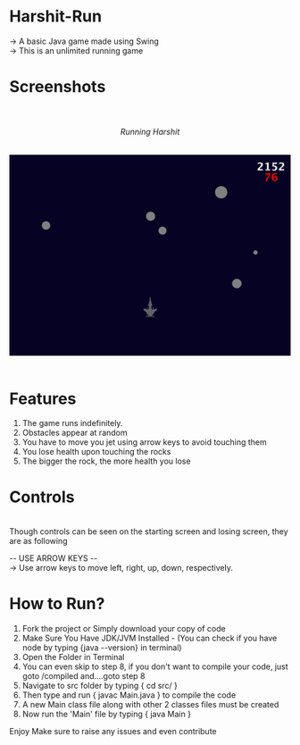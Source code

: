 # Harshit-Run
-> A basic Java game made using Swing
<br>
-> This is an unlimited running game

# Screenshots

<br>

<div align="center" style="text-align: center">
    <h6>Running Harshit</h6>
    <img src="screenshots/1.png" width="600px"></img> 
</div>

<br>

# Features

1. The game runs indefinitely.
2. Obstacles appear at random
3. You have to move you jet using arrow keys to avoid touching them
4. You lose health upon touching the rocks
5. The bigger the rock, the more health you lose

# Controls

<br>
Though controls can be seen on the starting screen and losing screen, they are as following

-- USE ARROW KEYS --
<br>
-> Use arrow keys to move left, right, up, down, respectively. <br>


# How to Run?

1. Fork the project or Simply download your copy of code
2. Make Sure You Have JDK/JVM Installed - (You can check if you have node by typing {java --version} in terminal)
3. Open the Folder in Terminal
4. You can even skip to step 8, if you don't want to compile your code, just goto /compiled and....goto step 8
5. Navigate to src folder by typing { cd src/ }
6. Then type and run { javac Main.java } to compile the code
7. A new Main class file along with other 2 classes files must be created
8. Now run the 'Main' file by typing { java Main }

Enjoy
Make sure to raise any issues and even contribute

